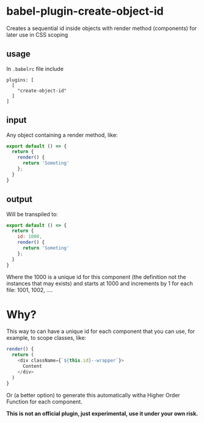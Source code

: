 # babel-plugin-create-object-id

Creates a sequential id inside objects with render method (components) for later use in CSS scoping

## usage

In `.babelrc` file include

```
plugins: [
  [
    "create-object-id"
  ]
]
```

## input

Any object containing a render method, like:

```javascript
export default () => {
  return {
    render() {
      return 'Someting'
    };
  }
}
```

## output

Will be transpiled to:

```javascript
export default () => {
  return {
    id: 1000,
    render() {
      return 'Someting'
    };
  }
}
```

Where the 1000 is a unique id for this component (the definition not the instances that may exists)
and starts at 1000 and increments by 1 for each file: 1001, 1002, ....

# Why?

This way to can have a unique id for each component that you can use, for example, to scope classes, like:

```javascript
render() {
  return (
    <div className={`${this.id}--wrapper`}>
      Content
    </div>
  )
}
```
Or (a better option) to generate this automatically witha Higher Order Function for each component.

**This is not an official plugin, just experimental, use it under your own risk.**


